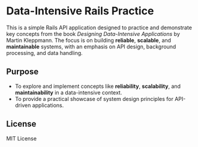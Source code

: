 # Data-Intensive Rails Practice

This is a simple Rails API application designed to practice and demonstrate key concepts from the book _Designing Data-Intensive Applications_ by Martin Kleppmann. The focus is on building **reliable**, **scalable**, and **maintainable** systems, with an emphasis on API design, background processing, and data handling.

## Purpose

- To explore and implement concepts like **reliability**, **scalability**, and **maintainability** in a data-intensive context.
- To provide a practical showcase of system design principles for API-driven applications.

## License

MIT License
